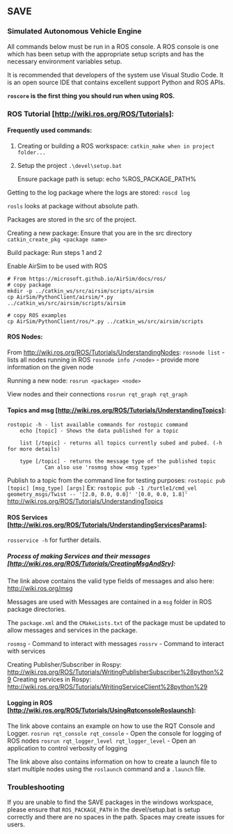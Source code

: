 ## SAVE
### Simulated Autonomous Vehicle Engine

All commands below must be run in a ROS console. A ROS console is one which has been setup with the appropriate setup scripts and has the necessary environment variables setup.

It is recommended that developers of the system use Visual Studio Code. It is an open source IDE that contains excellent support Python and ROS APIs.

**`roscore` is the first thing you should run when using ROS.**

### ROS Tutorial [http://wiki.ros.org/ROS/Tutorials]: ###

#### Frequently used commands:

1. Creating or building a ROS workspace:
`catkin_make when in project folder...`

2. Setup the project
`.\devel\setup.bat`

	Ensure package path is setup:
	echo %ROS_PACKAGE_PATH%

Getting to the log package where the logs are stored:
`roscd log`

`rosls` looks at package without absolute path.

Packages are stored in the src of the project.

Creating a new package:
Ensure that you are in the src directory
`catkin_create_pkg <package name>`

Build package:
Run steps 1 and 2

Enable AirSim to be used with ROS
```
# From https://microsoft.github.io/AirSim/docs/ros/
# copy package
mkdir -p ../catkin_ws/src/airsim/scripts/airsim
cp AirSim/PythonClient/airsim/*.py ../catkin_ws/src/airsim/scripts/airsim

# copy ROS examples
cp AirSim/PythonClient/ros/*.py ../catkin_ws/src/airsim/scripts
```

#### ROS Nodes:

From http://wiki.ros.org/ROS/Tutorials/UnderstandingNodes:
`rosnode list` - lists all nodes running in ROS
`rosnode info /<node>` - provide more information on the given node

Running a new node:
`rosrun <package> <node>`

View nodes and their connections
`rosrun rqt_graph rqt_graph`

#### Topics and msg [http://wiki.ros.org/ROS/Tutorials/UnderstandingTopics]:
```
rostopic -h - list available commands for rostopic command
	echo [topic] - Shows the data published for a topic

	list [/topic] - returns all topics currently subed and pubed. (-h for more details)

	type [/topic] - returns the message type of the published topic
			Can also use 'rosmsg show <msg type>'
```

Publish to a topic from the command line for testing purposes:
`rostopic pub [topic] [msg_type] [args]`
Ex:
`rostopic pub -1 /turtle1/cmd_vel geometry_msgs/Twist -- '[2.0, 0.0, 0.0]' '[0.0, 0.0, 1.8]'`
http://wiki.ros.org/ROS/Tutorials/UnderstandingTopics

#### ROS Services [http://wiki.ros.org/ROS/Tutorials/UnderstandingServicesParams]:
`rosservice -h` for further details.

##### Process of making Services and their messages [http://wiki.ros.org/ROS/Tutorials/CreatingMsgAndSrv]:
The link above contains the valid type fields of messages and also here: http://wiki.ros.org/msg

Messages are used with Messages are contained in a `msg` folder in ROS package directories.

The `package.xml` and the `CMakeLists.txt` of the package must be updated to allow messages and services in the package.

`rosmsg` - Command to interact with messages
`rossrv` - Command to interact with services

Creating Publisher/Subscriber in Rospy: http://wiki.ros.org/ROS/Tutorials/WritingPublisherSubscriber%28python%29
Creating services in Rospy: http://wiki.ros.org/ROS/Tutorials/WritingServiceClient%28python%29

#### Logging in ROS [http://wiki.ros.org/ROS/Tutorials/UsingRqtconsoleRoslaunch]:

The link above contains an example on how to use the RQT Console and Logger.
`rosrun rqt_console rqt_console` - Open the console for logging of ROS nodes
`rosrun rqt_logger_level rqt_logger_level` - Open an application to control verbosity of logging

The link above also contains information on how to create a launch file to start multiple nodes using the `roslaunch` command and a `.launch` file.

### Troubleshooting
If you are unable to find the SAVE packages in the windows workspace, please ensure that `ROS_PACKAGE_PATH` in the devel/setup.bat is setup correctly and there are no spaces in the path. Spaces may create issues for users.
